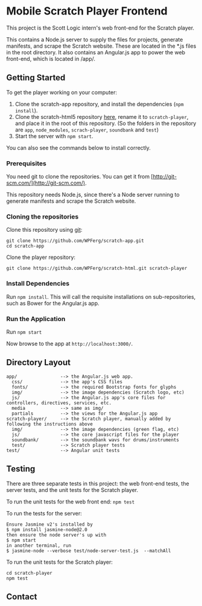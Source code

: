 # Mobile Scratch Player Frontend

This project is the Scott Logic intern's web front-end for the Scratch player. 

This contains a Node.js server to supply the files for projects, generate manifests, and scrape the Scratch website. These are located in the *.js files in the root directory. It also contains an Angular.js app to power the web front-end, which is located in /app/.

## Getting Started

To get the player working on your computer:
  1. Clone the scratch-app repository, and install the dependencies (`npm install`).
  2. Clone the scratch-html5 repository [here](), rename it to `scratch-player`, and place it in the root of this repository. (So the folders in the repository are `app`, `node_modules`, `scrach-player`, `soundbank` and `test`)
  3. Start the server with `npm start`.

You can also see the commands below to install correctly.

### Prerequisites

You need git to clone the repositories. You can get it from [http://git-scm.com/](http://git-scm.com/).

This repository needs Node.js, since there's a Node server running to generate manifests and scrape the Scratch website.

### Cloning the repositories

Clone this repository using [git][git]:

```
git clone https://github.com/WPFerg/scratch-app.git
cd scratch-app
```

Clone the player repository:
```
git clone https://github.com/WPFerg/scratch-html.git scratch-player
```

### Install Dependencies

Run `npm install`. This will call the requisite installations on sub-repositories, such as Bower for the Angular.js app.

### Run the Application

Run `npm start`

Now browse to the app at `http://localhost:3000/`.

## Directory Layout

    app/                --> the Angular.js web app.
      css/              --> the app's CSS files
      fonts/            --> the required Bootstrap fonts for glyphs
      img/              --> the image dependencies (Scratch logo, etc)
      js/               --> the Angular.js app's core files for controllers, directives, services, etc.
      media             --> same as img/
      partials          --> the views for the Angular.js app
    scratch-player/     --> the Scratch player, manually added by following the instructions above
      img/              --> the image dependencies (green flag, etc)
      js/               --> the core javascript files for the player
      soundbank/        --> the soundbank wavs for drums/instruments
      test/             --> Scratch player tests
    test/               --> Angular unit tests


## Testing

There are three separate tests in this project: the web front-end tests, the server tests, and the unit tests for the Scratch player.

To run the unit tests for the web front end: `npm test`

To run the tests for the server:

    Ensure Jasmine v2's installed by
    $ npm install jasmine-node@2.0
    then ensure the node server's up with
    $ npm start
    in another terminal, run
    $ jasmine-node --verbose test/node-server-test.js  --matchAll

To run the unit tests for the Scratch player:
```
cd scratch-player
npm test
```

## Contact

[Scott Logic]: http://www.scottlogic.com
[LLK's Scratch]: http://github.com/LLK/scratch-html5
[Angular]: http://angularjs.org/
[git]: http://git-scm.com/
[bower]: http://bower.io
[npm]: https://www.npmjs.org/
[node]: http://nodejs.org
[protractor]: https://github.com/angular/protractor
[jasmine]: http://pivotal.github.com/jasmine/
[karma]: http://karma-runner.github.io
[travis]: https://travis-ci.org/
[http-server]: https://github.com/nodeapps/http-server